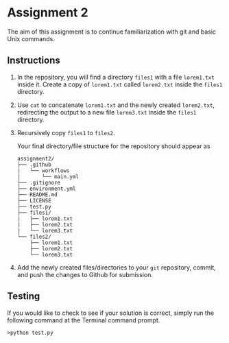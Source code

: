 # Assignment 2

The aim of this assignment is to continue familiarization with git and basic Unix commands.

## Instructions

 1. In the repository, you will find a directory `files1` with a file `lorem1.txt` inside it. Create a copy of `lorem1.txt` called `lorem2.txt` inside the `files1` directory.

 2. Use `cat` to concatenate `lorem1.txt` and the newly created `lorem2.txt`, redirecting the output to a new file `lorem3.txt` inside the `files1` directory.

 3. Recursively copy `files1` to `files2`.

    Your final directory/file structure for the repository should appear as

    ```
    assignment2/
    ├── .github
    |   └── workflows
    |       └── main.yml
    ├── .gitignore
    ├── environment.yml
    ├── README.md
    ├── LICENSE
    ├── test.py
    ├── files1/
    |   ├── lorem1.txt
    |   ├── lorem2.txt
    |   └── lorem3.txt
    └── files2/
        ├── lorem1.txt
        ├── lorem2.txt
        └── lorem3.txt
    ```

 4. Add the newly created files/directories to your `git` repository, commit, and push the changes to Github for submission.

 ## Testing

 If you would like to check to see if your solution is correct, simply run the following command at the Terminal command prompt.

```
>python test.py
```
